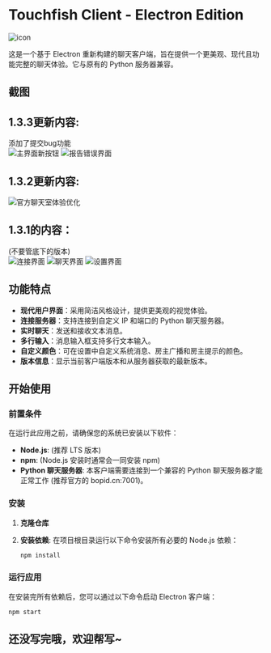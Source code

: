 # Touchfish Client - Electron Edition

![icon](tchui.ico)

这是一个基于 Electron 重新构建的聊天客户端，旨在提供一个更美观、现代且功能完整的聊天体验。它与原有的 Python 服务器兼容。

## 截图
1.3.3更新内容:
---
添加了提交bug功能\
![主界面新按钮](imgs/v1.3.3-report-bug.png)
![报告错误界面](imgs/v1.3.3-report-pge.png)

1.3.2更新内容:
---
![官方聊天室体验优化](imgs/1.3.2-official-chat.png)

1.3.1的内容：
---
(不要管底下的版本)\
![连接界面](imgs/connect.png)
![聊天界面](imgs/chat-main.png)
![设置界面](imgs/settings.png)

## 功能特点

* **现代用户界面**：采用简洁风格设计，提供更美观的视觉体验。
* **连接服务器**：支持连接到自定义 IP 和端口的 Python 聊天服务器。
* **实时聊天**：发送和接收文本消息。
* **多行输入**：消息输入框支持多行文本输入。
* **自定义颜色**：可在设置中自定义系统消息、房主广播和房主提示的颜色。
* **版本信息**：显示当前客户端版本和从服务器获取的最新版本。

## 开始使用

### 前置条件

在运行此应用之前，请确保您的系统已安装以下软件：

* **Node.js**: (推荐 LTS 版本)
* **npm**: (Node.js 安装时通常会一同安装 npm)
* **Python 聊天服务器**: 本客户端需要连接到一个兼容的 Python 聊天服务器才能正常工作 (推荐官方的 bopid.cn:7001)。

### 安装

1.  **克隆仓库**

2.  **安装依赖**:
    在项目根目录运行以下命令安装所有必要的 Node.js 依赖：
    ```bash
    npm install
    ```

### 运行应用

在安装完所有依赖后，您可以通过以下命令启动 Electron 客户端：

```bash
npm start
```

## 还没写完哦，欢迎帮写~